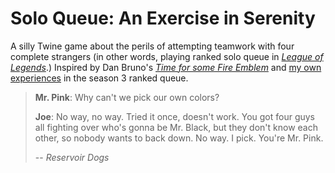 Solo Queue: An Exercise in Serenity
====================================

A silly Twine game about the perils of attempting teamwork with four complete strangers (in other words, playing ranked solo queue in [*League of Legends*](http://na.leagueoflegends.com/).) Inspired by Dan Bruno's [*Time for some Fire Emblem*](http://danbruno.net/twine/fireemblem.html) and [my own experiences](http://www.lolking.net/summoner/na/24428525) in the season 3 ranked queue.

>__Mr. Pink__: Why can't we pick our own colors?
>
>__Joe__: No way, no way. Tried it once, doesn't work. You got four guys all fighting over who's gonna be Mr. Black, but they don't know each other, so nobody wants to back down. No way. I pick. You're Mr. Pink.
>
> -- <cite>Reservoir Dogs</cite>